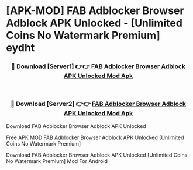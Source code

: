 # [APK-MOD] FAB Adblocker Browser Adblock APK Unlocked - [Unlimited Coins No Watermark Premium] eydht



<div align="center">
<h3>🔴 Download [Server1] 👉👉 <a href="https://momento.my/?title=FAB_Adblocker_Browser_Adblock_APK_Unlocked">FAB Adblocker Browser Adblock APK Unlocked Mod Apk</a></h3><br>

<h3>🔴 Download [Server2] 👉👉 <a href="https://momento.my/?title=FAB_Adblocker_Browser_Adblock_APK_Unlocked">FAB Adblocker Browser Adblock APK Unlocked Mod Apk</a></h3>
</div>



Download FAB Adblocker Browser Adblock APK Unlocked 

Free APK MOD FAB Adblocker Browser Adblock APK Unlocked [Unlimited Coins No Watermark Premium]

Download FAB Adblocker Browser Adblock APK Unlocked [Unlimited Coins No Watermark Premium] Mod For Android
